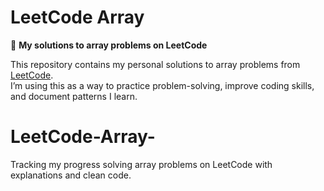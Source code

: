 # LeetCode Array

🚀 **My solutions to array problems on LeetCode**

This repository contains my personal solutions to array problems from [LeetCode](https://leetcode.com/).  
I’m using this as a way to practice problem-solving, improve coding skills, and document patterns I learn.
# LeetCode-Array-
Tracking my progress solving array problems on LeetCode with explanations and clean code.
